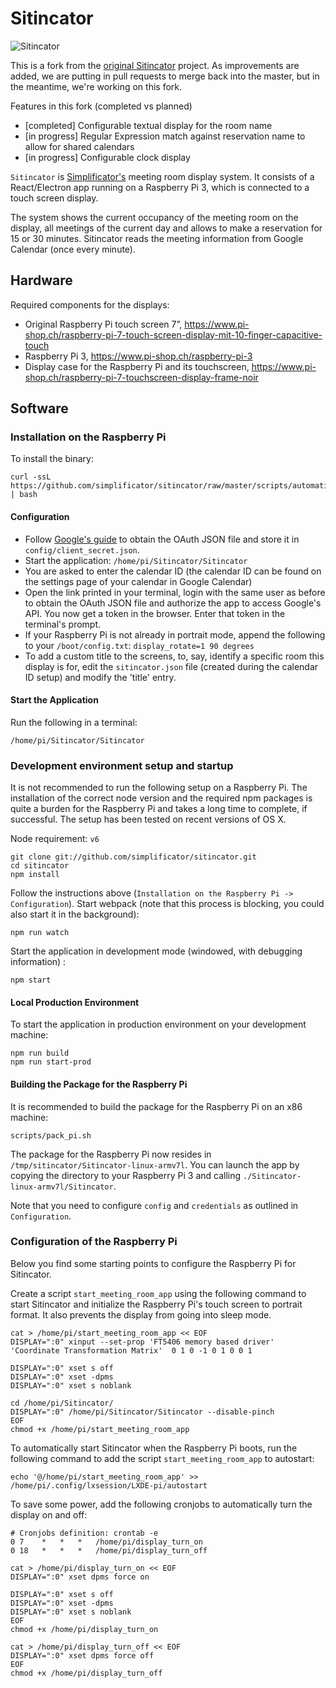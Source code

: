 # Sitincator

![Sitincator](https://github.com/simplificator/sitincator/raw/gh-pages/images/sitincator.png)

This is a fork from the [original Sitincator](https://github.com/simplificator/sitincator/) project.  As improvements are added, we are putting in pull requests to merge back into the master, but in the meantime, we're working on this fork.

Features in this fork (completed vs planned)

* [completed] Configurable textual display for the room name
* [in progress] Regular Expression match against reservation name to allow for shared calendars
* [in progress] Configurable clock display

`Sitincator` is [Simplificator's](https://www.simplificator.com) meeting room display system. It consists of a React/Electron app running on a Raspberry Pi 3, which is connected to a touch screen display.

The system shows the current occupancy of the meeting room on the display, all meetings of the current day and allows to make a reservation for 15 or 30 minutes. Sitincator reads the meeting information from Google Calendar (once every minute).

## Hardware

Required components for the displays:

- Original Raspberry Pi touch screen 7”, https://www.pi-shop.ch/raspberry-pi-7-touch-screen-display-mit-10-finger-capacitive-touch
- Raspberry Pi 3, https://www.pi-shop.ch/raspberry-pi-3
- Display case for the Raspberry Pi and its touchscreen, https://www.pi-shop.ch/raspberry-pi-7-touchscreen-display-frame-noir

## Software

### Installation on the Raspberry Pi

To install the binary:

    curl -ssL https://github.com/simplificator/sitincator/raw/master/scripts/automatic_updates.sh | bash

#### Configuration

- Follow [Google's guide][1] to obtain the OAuth JSON file and store it in `config/client_secret.json`.
- Start the application: `/home/pi/Sitincator/Sitincator`
- You are asked to enter the calendar ID (the calendar ID can be found on the settings page of your calendar in Google Calendar)
- Open the link printed in your terminal, login with the same user as before to obtain the OAuth JSON file and authorize the app to access Google's API. You now get a token in the browser. Enter that token in the terminal's prompt.
- If your Raspberry Pi is not already in portrait mode, append the following to your `/boot/config.txt`: `display_rotate=1 90 degrees`
- To add a custom title to the screens, to, say, identify a specific room this display is for, edit the `sitincator.json` file (created during the calendar ID setup) and modify the 'title' entry.

#### Start the Application

Run the following in a terminal:

    /home/pi/Sitincator/Sitincator

### Development environment setup and startup

It is not recommended to run the following setup on a Raspberry Pi. The installation of the correct node version and the required npm packages is quite a burden for the Raspberry Pi and takes a long time to complete, if successful. The setup has been tested on recent versions of OS X.

Node requirement: `v6`

    git clone git://github.com/simplificator/sitincator.git
    cd sitincator
    npm install

Follow the instructions above (`Installation on the Raspberry Pi -> Configuration`). 
Start webpack (note that this process is blocking, you could also start it in the background): 

    npm run watch

Start the application in development mode (windowed, with debugging information) :

    npm start

#### Local Production Environment

To start the application in production environment on your development machine:

    npm run build
    npm run start-prod

#### Building the Package for the Raspberry Pi

It is recommended to build the package for the Raspberry Pi on an x86 machine:

    scripts/pack_pi.sh

The package for the Raspberry Pi now resides in `/tmp/sitincator/Sitincator-linux-armv7l`. You can launch the app by copying the directory to your Raspberry Pi 3 and calling `./Sitincator-linux-armv7l/Sitincator`.

Note that you need to configure `config` and `credentials` as outlined in `Configuration`.

### Configuration of the Raspberry Pi

Below you find some starting points to configure the Raspberry Pi for Sitincator.

Create a script `start_meeting_room_app` using the following command to start Sitincator and initialize the Raspberry Pi's touch screen to portrait format. It also prevents the display from going into sleep mode.

    cat > /home/pi/start_meeting_room_app << EOF
    DISPLAY=":0" xinput --set-prop 'FT5406 memory based driver' 'Coordinate Transformation Matrix'  0 1 0 -1 0 1 0 0 1

    DISPLAY=":0" xset s off
    DISPLAY=":0" xset -dpms
    DISPLAY=":0" xset s noblank
    
    cd /home/pi/Sitincator/
    DISPLAY=":0" /home/pi/Sitincator/Sitincator --disable-pinch
    EOF
    chmod +x /home/pi/start_meeting_room_app

To automatically start Sitincator when the Raspberry Pi boots, run the following command to add the script `start_meeting_room_app` to autostart:

    echo '@/home/pi/start_meeting_room_app' >> /home/pi/.config/lxsession/LXDE-pi/autostart

To save some power, add the following cronjobs to automatically turn the display on and off:

    # Cronjobs definition: crontab -e
    0 7    *   *   *   /home/pi/display_turn_on
    0 18   *   *   *   /home/pi/display_turn_off

    cat > /home/pi/display_turn_on << EOF
    DISPLAY=":0" xset dpms force on

    DISPLAY=":0" xset s off
    DISPLAY=":0" xset -dpms
    DISPLAY=":0" xset s noblank
    EOF
    chmod +x /home/pi/display_turn_on

    cat > /home/pi/display_turn_off << EOF
    DISPLAY=":0" xset dpms force off
    EOF
    chmod +x /home/pi/display_turn_off

[1]: https://developers.google.com/google-apps/calendar/quickstart/nodejs#step_1_turn_on_the_api_name

